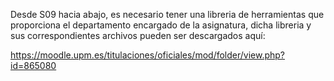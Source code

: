 Desde S09 hacia abajo, es necesario tener una libreria de herramientas que proporciona el departamento encargado de la asignatura, dicha libreria y sus correspondientes archivos pueden ser descargados aquí:

https://moodle.upm.es/titulaciones/oficiales/mod/folder/view.php?id=865080
